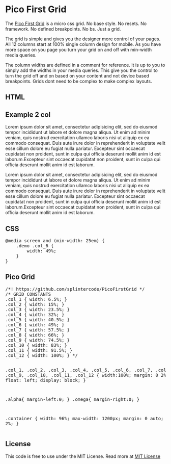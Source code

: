 <h1>Pico First Grid</h1>

<p>
  The <a href="http://splintercode.github.io/PicoFirstGrid/" target="_blank">Pico First Grid</a>
   is a micro css grid. No base style. No resets. No framework. 
  No defined breakpoints. No bs. Just a grid. 
</p>

<p>
    The grid is simple and gives you the designer more control of your pages. All 12 columns start at 100% single 
    column design for mobile. As you have more space on you page you turn your grid on and off
    with min-width media queries. 
</p>

<p>
    The column widths are defined in a comment for reference. It is up to you to simply add the widths in your media queries.
    This give you the control to turn the grid off and on based on your content and not device based breakpoints.
    Grids dont need to be complex to make complex layouts.
</p>

<h2>HTML</h2>
        <section class="demo">
            <h2>Example 2 col</h2>
            <div class="col_6">
                <p>Lorem ipsum dolor sit amet, consectetur adipisicing elit, sed do eiusmod tempor incididunt ut labore et dolore magna aliqua. Ut enim ad minim veniam, quis nostrud exercitation ullamco laboris nisi ut aliquip ex ea commodo consequat. Duis aute irure dolor in reprehenderit in voluptate velit esse cillum dolore eu fugiat nulla pariatur. Excepteur sint occaecat cupidatat non   proident, sunt in culpa qui officia deserunt  mollit anim id est laborum.Excepteur sint occaecat cupidatat non proident, sunt in culpa qui officia deserunt mollit anim id est laborum.</p>
            </div>
            <div class="col_6 omega">
                <p>Lorem ipsum dolor sit amet, consectetur adipisicing elit, sed do eiusmod tempor incididunt ut labore et dolore magna aliqua. Ut enim ad minim veniam, quis nostrud exercitation ullamco laboris nisi ut aliquip ex ea commodo consequat. Duis aute irure dolor in reprehenderit in voluptate velit esse cillum dolore eu fugiat nulla pariatur. Excepteur sint occaecat cupidatat non   proident, sunt in culpa qui officia deserunt  mollit anim id est laborum.Excepteur sint occaecat cupidatat non proident, sunt in culpa qui officia deserunt mollit anim id est laborum.</p>
            </div>
        </section>
        
        
<h2>CSS</h2>
<pre>
@media screen and (min-width: 25em) {
    .demo .col_6 {
        width: 49%;
    }
}
</pre>

<h2>Pico Grid</h2>
<pre>
/*! https://github.com/splintercode/PicoFirstGrid */
/* GRID CONSTANTS
.col_1 { width: 6.5%; } 
.col_2 { width: 15%; } 
.col_3 { width: 23.5%; } 
.col_4 { width: 32%; } 
.col_5 { width: 40.5%; } 
.col_6 { width: 49%; } 
.col_7 { width: 57.5%; }
.col_8 { width: 66%; } 
.col_9 { width: 74.5%; } 
.col_10 { width: 83%; } 
.col_11 { width: 91.5%; } 
.col_12 { width: 100%; } */ 

.col_1,
.col_2,
.col_3,
.col_4,
.col_5,
.col_6,
.col_7,
.col_8,
.col_9,
.col_10,
.col_11,
.col_12 {
    width:100%;
    margin: 0 2% 1% 0;
    float: left;
    display: block;
}

.alpha{ margin-left:0; }
.omega{ margin-right:0; }

.container {
    width: 96%;
    max-width: 1200px;
    margin: 0 auto;
	padding:0 2%;
}
</pre>

<h2>License</h2>
<p>
This code is free to use under the MIT License.
Read more at <a href="http://opensource.org/licenses/MIT" target="_blank">MIT License</a>
</p>

